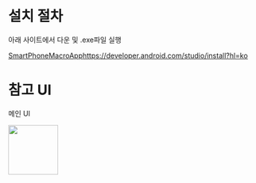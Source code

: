 # 설치 절차

아래 사이트에서 다운 및 .exe파일 실행

[SmartPhoneMacroApp](https://developer.android.com/studio/install?hl=ko)https://developer.android.com/studio/install?hl=ko

# 참고 UI
메인 UI

<img src="https://github.com/EazyNick/SmartPhoneMacroApp/assets/123717093/abdcdc1c-5394-4ae8-a0ca-a31d82d5dab0" width="100" height="100">



